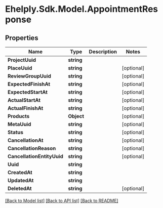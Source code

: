 # Ehelply.Sdk.Model.AppointmentResponse

## Properties

Name | Type | Description | Notes
------------ | ------------- | ------------- | -------------
**ProjectUuid** | **string** |  | 
**PlaceUuid** | **string** |  | [optional] 
**ReviewGroupUuid** | **string** |  | [optional] 
**ExpectedFinishAt** | **string** |  | [optional] 
**ExpectedStartAt** | **string** |  | [optional] 
**ActualStartAt** | **string** |  | [optional] 
**ActualFinishAt** | **string** |  | [optional] 
**Products** | **Object** |  | [optional] 
**MetaUuid** | **string** |  | [optional] 
**Status** | **string** |  | [optional] 
**CancellationAt** | **string** |  | [optional] 
**CancellationReason** | **string** |  | [optional] 
**CancellationEntityUuid** | **string** |  | [optional] 
**Uuid** | **string** |  | 
**CreatedAt** | **string** |  | 
**UpdatedAt** | **string** |  | 
**DeletedAt** | **string** |  | [optional] 

[[Back to Model list]](../README.md#documentation-for-models) [[Back to API list]](../README.md#documentation-for-api-endpoints) [[Back to README]](../README.md)

